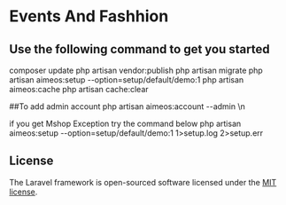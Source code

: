 # Events And Fashhion

## Use the following command to get you started
composer update
php artisan vendor:publish
php artisan migrate
php artisan aimeos:setup --option=setup/default/demo:1
php artisan aimeos:cache
php artisan cache:clear

##To add admin account
php artisan aimeos:account --admin <email> \n

if you get Mshop Exception try the command below
php artisan aimeos:setup --option=setup/default/demo:1 1>setup.log 2>setup.err


## License

The Laravel framework is open-sourced software licensed under the [MIT license](http://opensource.org/licenses/MIT).
